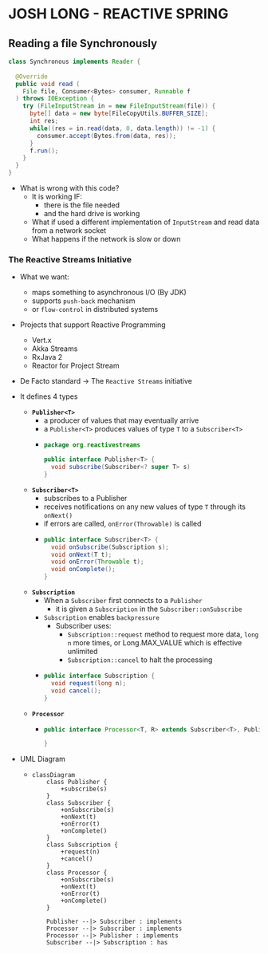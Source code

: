 # JOSH LONG - REACTIVE SPRING

## Reading a file Synchronously

```java
class Synchronous implements Reader {
  
  @Override
  public void read (
    File file, Consumer<Bytes> consumer, Runnable f
  ) throws IOException {
    try (FileInputStream in = new FileInputStream(file)) {
      byte[] data = new byte[FileCopyUtils.BUFFER_SIZE];
      int res;
      while((res = in.read(data, 0, data.length)) != -1) {
        consumer.accept(Bytes.from(data, res));
      }
      f.run();
    }
  }
}
```
- What is wrong with this code?
  - It is working IF:
    - there is the file needed
    - and the hard drive is working
  - What if used a different implementation of `InputStream` and read data from a network socket
  - What happens if the network is slow or down


### The Reactive Streams Initiative
  - What we want:
    - maps something to asynchronous I/O (By JDK)
    - supports `push-back` mechanism
    - or `flow-control` in distributed systems
  - Projects that support Reactive Programming
    - Vert.x
    - Akka Streams
    - RxJava 2
    - Reactor for Project Stream
  - De Facto standard -> The `Reactive Streams` initiative
  - It defines 4 types
    - **`Publisher<T>`**
      - a producer of values that may eventually arrive
      - a `Publisher<T>` produces values of type `T` to a `Subscriber<T>`
      - ```java
        package org.reactivestreams

        public interface Publisher<T> {
          void subscribe(Subscriber<? super T> s)
        }
        ```
    - **`Subscriber<T>`**
      - subscribes to a Publisher<T>
      - receives notifications on any new values of type `T` through its `onNext()`
      - if errors are called, `onError(Throwable)` is called
      - ```java
        public interface Subscriber<T> {
          void onSubscribe(Subscription s);
          void onNext(T t);
          void onError(Throwable t);
          void onComplete();
        }
        ```
    - **`Subscription`**
      - When a `Subscriber` first connects to a `Publisher`
        - it is given a `Subscription` in the `Subscriber::onSubscribe`
      - `Subscription` enables `backpressure`
        - Subscriber uses:
          - `Subscription::request` method to request more data, `long n` more times, or Long.MAX_VALUE which is effective unlimited
          - `Subscription::cancel` to halt the processing
      - ```java
        public interface Subscription {
          void request(long n);
          void cancel();
        }
        ```
    - **`Processor`**
      - ```java
        public interface Processor<T, R> extends Subscriber<T>, Publisher<R> {

        }
        ```
  - UML Diagram

    - ```mermaid
      classDiagram
          class Publisher {
              +subscribe(s)
          }
          class Subscriber {
              +onSubscribe(s)
              +onNext(t)
              +onError(t)
              +onComplete()
          }
          class Subscription {
              +request(n)
              +cancel()
          }
          class Processor {
              +onSubscribe(s)
              +onNext(t)
              +onError(t)
              +onComplete()
          }

          Publisher --|> Subscriber : implements
          Processor --|> Subscriber : implements
          Processor --|> Publisher : implements
          Subscriber --|> Subscription : has
      ```